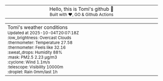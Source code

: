
<div align="center">
<table>
<tbody>
<td align="center">
<img width="2000" height="0"><br>
Hello, this is Tomi's github 👋<br>
<sup>Built with ❤️, GO & Github Actions</sup><br>
<img width="2000" height="0">
</td>
</tbody>
</table>
</div>
<table>
<tbody>
<td align="left">
<img width="2000" height="0"><br>
Tomi's weather conditions<br>
<sup>Updated at 2025-10-04T20:07:18Z</sup><br>
<sup>:low_brightness: Overcast Clouds</sup><br>
<sup>:thermometer: Temperature 27.58 </sup><br>
<sup>:thermometer: Feels like 32.16</sup><br>
<sup>:sweat_drops: Humidity 88%</sup><br>
<sup>:mask: PM2.5 2.23 μg/m3</sup><br>
<sup>:cyclone: Wind 1.1m/s </sup><br>
<sup>:telescope: Visibility 10000m </sup><br>
<sup>:droplet: Rain 0mm/last 1h </sup><br>
<img width="2000" height="0">
</td>
<td align="left">
<img width="2000" height="0"><br>
<br>
<img width="2000" height="0">
</td>
</tbody>
</table>
</div>
    